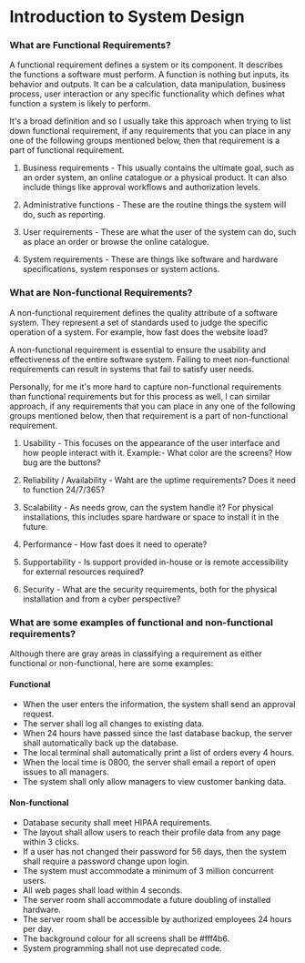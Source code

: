 # Introduction to System Design

### What are Functional Requirements?

A functional requirement defines a system or its component. It describes the functions a software must perform. A function is nothing but inputs, its behavior and outputs. It can be a calculation, data manipulation, business process, user interaction or any specific functionality which defines what function a system is likely to perform. 

It's a broad definition and so I usually take this approach when trying to list down functional requirement, if any requirements that you can place in any one of the following groups mentioned below, then that requirement is a part of functional requirement. 

1. Business requirements - This usually contains the ultimate goal, such as an order system, an online catalogue or a physical product. It can also include things like approval workflows and authorization levels. 

2. Administrative functions - These are the routine things the system will do, such as reporting. 

3. User requirements - These are what the user of the system can do, such as place an order or browse the online catalogue. 

4. System requirements - These are things like software and hardware specifications, system responses or system actions. 

### What are Non-functional Requirements?

A non-functional requirement defines the quality attribute of a software system. They represent a set of standards used to judge the specific operation of a system. For example, how fast does the website load?

A non-functional requirement is essential to ensure the usability and effectiveness of the entire software system. Failing to meet non-functional requirements can result in systems that fail to satisfy user needs.

Personally, for me it's more hard to capture non-functional requirements than functional requirements but for this process as well, I can similar approach, if any requirements that you can place in any one of the following groups mentioned below, then that requirement is a part of non-functional requirement. 

1. Usability - This focuses on the appearance of the user interface and how people interact with it. Example:-  What color are the screens? How bug are the buttons?

2. Reliability / Availability - Waht are the uptime requirements? Does it need to function 24/7/365?

3. Scalability - As needs grow, can the system handle it? For physical installations, this includes spare hardware or space to install it in the future. 

4. Performance - How fast does it need to operate?

5. Supportability - Is support provided in-house or is remote accessibility for external resources required?

6. Security - What are the security requirements, both for the physical installation and from a cyber perspective?


### What are some examples of functional and non-functional requirements?

Although there are gray areas in classifying a requirement as either functional or non-functional, here are some examples:

#### Functional

- When the user enters the information, the system shall send an approval request.
- The server shall log all changes to existing data.
- When 24 hours have passed since the last database backup, the server shall automatically back up the database.
- The local terminal shall automatically print a list of orders every 4 hours.
- When the local time is 0800, the server shall email a report of open issues to all managers.
- The system shall only allow managers to view customer banking data.


#### Non-functional

- Database security shall meet HIPAA requirements.
- The layout shall allow users to reach their profile data from any page within 3 clicks.
- If a user has not changed their password for 56 days, then the system shall require a password change upon login.
- The system must accommodate a minimum of 3 million concurrent users.
- All web pages shall load within 4 seconds.
- The server room shall accommodate a future doubling of installed hardware.
- The server room shall be accessible by authorized employees 24 hours per day.
- The background colour for all screens shall be #fff4b6.
- System programming shall not use deprecated code.